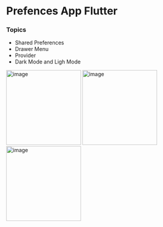 # Prefences App Flutter

### Topics

- Shared Preferences
- Drawer Menu
- Provider
- Dark Mode and Ligh Mode

<img width="200" alt="image" src="https://github.com/MateoDev97/PreferencesAppFlutter/assets/25846938/13556de1-0c6e-4e6b-a2ce-084c757ad74b">
<img width="200" alt="image" src="https://github.com/MateoDev97/PreferencesAppFlutter/assets/25846938/75d1831e-2390-49e3-8ea8-c852533cb135">
<img width="200" alt="image" src="https://github.com/MateoDev97/PreferencesAppFlutter/assets/25846938/9cfe9845-4ac1-471c-b3b0-9e5143b66262">


